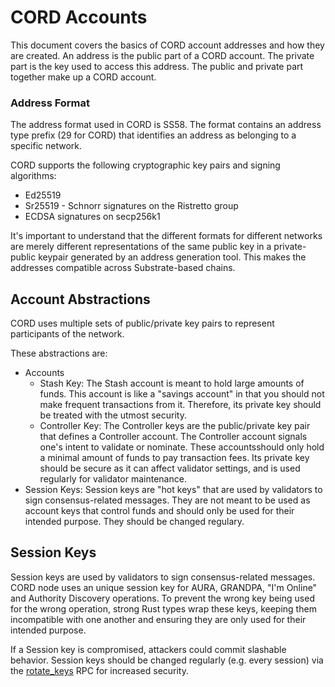 # CORD Accounts

This document covers the basics of CORD account addresses and how they are created. An address is the public part of a CORD account. The private part is the key used to access this address. The public and private part together make up a CORD account.

### Address Format

The address format used in CORD is SS58. The format contains an address type prefix (29 for CORD) that identifies an address as belonging to a specific network.

CORD supports the following cryptographic key pairs and signing algorithms:

* Ed25519
* Sr25519 - Schnorr signatures on the Ristretto group
* ECDSA signatures on secp256k1

It's important to understand that the different formats for different networks are merely different representations of the same public key in a private-public keypair generated by an address generation tool. This makes the addresses compatible across Substrate-based chains.

## Account Abstractions

CORD uses multiple sets of public/private key pairs to represent participants of the network.

These abstractions are:

* Accounts
  * Stash Key: The Stash account is meant to hold large amounts of funds. This account is like a "savings account" in that you should not make frequent transactions from it. Therefore, its private key should be treated with the utmost security.
  * Controller Key: The Controller keys are the public/private key pair that defines a Controller account. The Controller account signals one's intent to validate or nominate. These accountsshould only hold a minimal amount of funds to pay transaction fees. Its private key should be secure as it can affect validator settings, and is used regularly for validator maintenance.
* Session Keys: Session keys are "hot keys" that are used by validators to sign consensus-related messages. They are not meant to be used as account keys that control funds and should only be used for their intended purpose. They should be changed regulary.
  
## Session Keys
Session keys are used by validators to sign consensus-related messages. CORD node uses an unique session key for AURA, GRANDPA, "I'm Online" and Authority Discovery operations. To prevent the wrong key being used for the wrong operation, strong Rust types wrap these keys, keeping them incompatible with one another and ensuring they are only used for their intended purpose.

If a Session key is compromised, attackers could commit slashable behavior. Session keys should be changed regularly (e.g. every session) via the [rotate_keys](accounts.mdhttps://substrate.dev/rustdocs/v2.0.0/sc_rpc/author/trait.AuthorApi.html#tymethod.rotate_keys) RPC for increased security.







